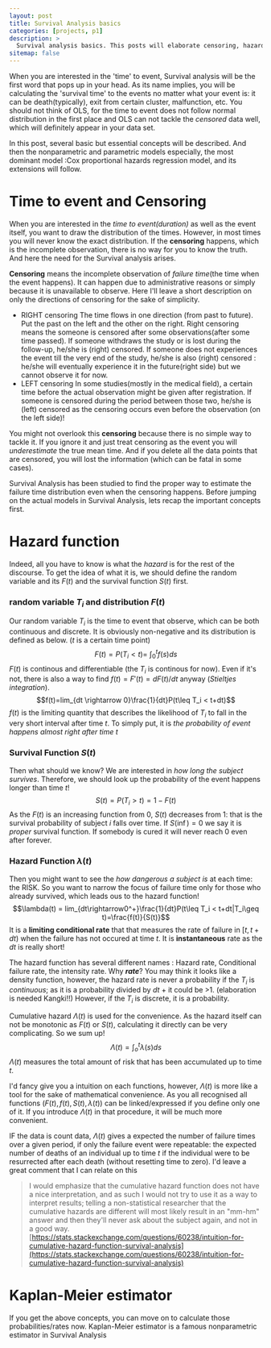 ```yaml
---
layout: post
title: Survival Analysis basics
categories: [projects, p1]
description: >
  Survival analysis basics. This posts will elaborate censoring, hazard function and nonparametric survival analysis(KM estimator)
sitemap: false
---
```


When you are interested in the 'time' to event, Survival analysis will be the first word that pops up in your head. As its name implies, you will be calculating the 'survival time' to the events no matter what your event is: it can be death(typically), exit from certain cluster, malfunction, etc.  You should not think of OLS, for the time to event does not follow normal distribution in the first place and  OLS can not tackle the *censored* data well, which will definitely appear in your data set.

In this post, several basic but essential concepts will be described. And then the nonparametric and parametric models especially, the most dominant model :Cox proportional hazards regression model, and its extensions will follow. 


# Time to event and Censoring

When you are interested in the *time to event(duration)* as well as the event itself, you want to draw the distribution of the times. However, in most times you will never know the exact distribution. If the **censoring** happens, which is the incomplete observation, there is no way for you to know the truth. And here the need for the Survival analysis arises. 

**Censoring** means the incomplete observation of *failure time*(the time when the event happens). It can happen due to administrative reasons or simply because it is unavailable to observe. Here I'll leave a short description on only the directions of censoring for the sake of simplicity. 

* RIGHT censoring
	The time flows in one direction (from past to future). Put the past on the left and the other on the right. Right censoring means the someone is censored after some observations(after some time passed). If someone withdraws the study or is lost during the follow-up, he/she is (right) censored. If someone does not experiences the event till the very end of the study, he/she is also (right) censored : he/she will eventually experience it in the future(right side) but we cannot observe it for now. 
* LEFT censoring
	In some studies(mostly in the medical field), a certain time before the actual observation might be given after registration. If someone is censored during the period between those two, he/she is (left) censored as the censoring occurs even before the observation (on the left side)! 
	
You might not overlook this **censoring** because there is no simple way to tackle it. If you ignore it and just treat censoring as the event you will *underestimate* the true mean time. And if you delete all the data points that are censored, you will lost the information (which can be fatal in some cases). 

Survival Analysis has been studied to find the proper way to estimate the failure time distribution even when the censoring happens.  Before jumping on the actual models in Survival Analysis, lets recap the important concepts first. 

# Hazard function
Indeed, all you have to know is what the *hazard* is for the rest of the discourse. To get the idea of what it is, we should define the random variable and its $F(t)$ and the survival function $S(t)$ first.

### random variable $T_i$ and  distribution $F(t)$
Our random variable $T_i$ is the time to event that observe, which can be both continuous and discrete. It is obviously non-negative and its distribution is defined as below. ($t$ is a certain time point)$$F(t) = P(T_i<t) = \ \int_0^tf(s)ds$$$F(t)$ is continous and differentiable (the $T_i$ is continous for now). Even if it's not, there is also a way to find $f(t) = F'(t) = dF(t)/dt$ anyway (*Stieltjes integration*). 
$$f(t)=lim_{dt \rightarrow 0}\frac{1}{dt}P(t\leq T_i < t+dt)$$
$f(t)$ is the limiting quantity that describes the likelihood of $T_i$ to fall in the very short interval after time $t$. To simply put, it is *the probability of event happens almost right after time t* 

### Survival Function $S(t)$
Then what should we know? We are interested in *how long the subject survives*. Therefore, we should look up the probability of the event happens longer than time $t$! $$S(t)=P(T_i>t)=1-F(t)$$ As the $F(t)$ is an increasing function from 0, $S(t)$ decreases from 1: that is the survival probability of subject $i$ falls over time. If $S(\inf)=0$ we say it is *proper* survival function. If somebody is cured it will never reach 0 even after forever.  

### Hazard Function $\lambda(t)$
Then you might want to see the *how dangerous a subject is* at each time: the RISK.  So you want to narrow the focus of failure time only for those who already survived, which leads ous to the hazard function!
$$\lambda(t) = lim_{dt\rightarrow0^+}\frac{1}{dt}P(t\leq T_i < t+dt|T_i\geq t)=\frac{f(t)}{S(t)}$$ It is a **limiting conditional rate**  that that measures the rate of failure in $[t,t+dt)$ when the failure has not occured at time $t$. It is **instantaneous** rate as the $dt$ is really short! 

The hazard function has several different names : Hazard rate, Conditional failure rate, the intensity rate. Why ***rate***? You may think it looks like a density function, however, the hazard rate is never a probability if the $T_i$ is *continuous*; as it is a probability divided by $dt$ + it could be >1. (elaboration is needed Kangki!!) However, if the $T_i$ is discrete, it is a probability.

Cumulative hazard $\Lambda(t)$ is used for the convenience. As the hazard itself can not be monotonic as $F(t)$ or $S(t)$, calculating it directly can be very complicating. So we sum up!$$\Lambda(t)=\int_o^t \lambda(s)ds$$ $\Lambda(t)$ measures the total amount of risk that has been accumulated up to time $t$.  

I'd fancy give you a intuition on each functions, however, $\Lambda(t)$ is more like a tool for the sake of mathematical convenience. As you all recognised all functions ($F(t), f(t), S(t), \lambda(t)$) can be linked/expressed if you define only one of it. If you introduce $\Lambda(t)$ in that procedure, it will be much more convenient. 

IF the data is count data, $\Lambda(t)$ gives a expected  the number of failure times over a given period, if only the failure event were repeatable:  the expected number of deaths of an individual up to time $t$ if the individual were to be resurrected after each death (without resetting time to zero). I'd leave a great comment that I can relate on this

> I would emphasize that the cumulative hazard function does not have a nice interpretation, and as such I would not try to use it as a way to interpret results; telling a non-statistical researcher that the cumulative hazards are different will most likely result in an "mm-hm" answer and then they'll never ask about the subject again, and not in a good way. 
> [https://stats.stackexchange.com/questions/60238/intuition-for-cumulative-hazard-function-survival-analysis](https://stats.stackexchange.com/questions/60238/intuition-for-cumulative-hazard-function-survival-analysis)

# Kaplan-Meier estimator
If you get the above concepts, you can move on to calculate those probabilities/rates now. Kaplan-Meier estimator is a famous nonparametric estimator in Survival Analysis
